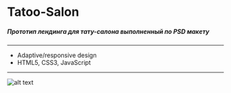 # Tatoo-Salon
##### Прототип лендинга для тату-салона выполненный по PSD макету

---

* Adaptive/responsive design
* HTML5, CSS3, JavaScript

---

![alt text](https://github.com/efnushtaev/Website-3__tatoo-salon/blob/master/Tatoo-Salon.jpg)
